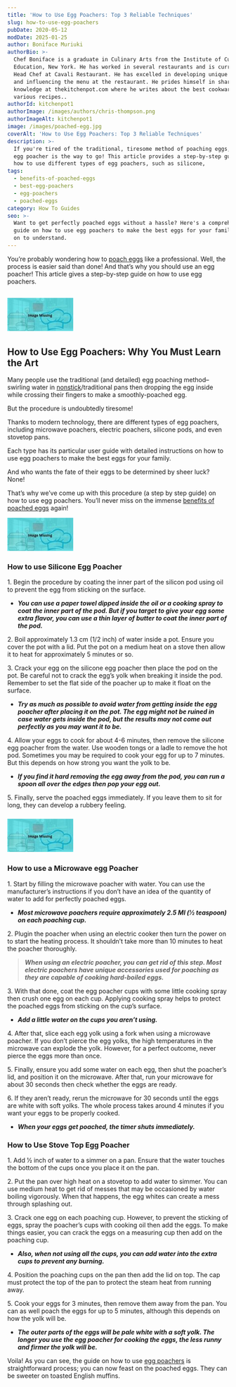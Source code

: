 ```yaml
---
title: 'How to Use Egg Poachers: Top 3 Reliable Techniques'
slug: how-to-use-egg-poachers
pubDate: 2020-05-12
modDate: 2025-01-25
author: Boniface Muriuki
authorBio: >-
  Chef Boniface is a graduate in Culinary Arts from the Institute of Culinary
  Education, New York. He has worked in several restaurants and is currently the
  Head Chef at Cavali Restaurant. He has excelled in developing unique recipes
  and influencing the menu at the restaurant. He prides himself in sharing his
  knowledge at thekitchenpot.com where he writes about the best cookware for
  various recipes..
authorId: kitchenpot1
authorImage: /images/authors/chris-thompson.png
authorImageAlt: kitchenpot1
image: /images/poached-egg.jpg
coverAlt: 'How to Use Egg Poachers: Top 3 Reliable Techniques'
description: >-
  If you're tired of the traditional, tiresome method of poaching eggs, using an
  egg poacher is the way to go! This article provides a step-by-step guide on
  how to use different types of egg poachers, such as silicone,
tags:
  - benefits-of-poached-eggs
  - best-egg-poachers
  - egg-poachers
  - poached-eggs
category: How To Guides
seo: >-
  Want to get perfectly poached eggs without a hassle? Here's a comprehensive
  guide on how to use egg poachers to make the best eggs for your family! Read
  on to understand.
---
```


You’re probably wondering how to [poach eggs](https://en.wikipedia.org/wiki/Poached_egg) like a professional. Well, the process is easier said than done! And that’s why you should use an egg poacher! This article gives a step-by-step guide on how to use egg poachers. 

## ![How to use egg poachers](images/portablegasgrill.jpg)

## **How to Use Egg Poachers: Why You Must Learn the Art**

Many people use the traditional (and detailed) egg poaching method– swirling water in [nonstick](https://thekitchenpot.com/blog/best-nonstick-pans-with-buying-guide//)/traditional pans then dropping the egg inside while crossing their fingers to make a smoothly-poached egg. 

But the procedure is undoubtedly tiresome!

Thanks to modern technology, there are different types of egg poachers, including microwave poachers, electric poachers, silicone pods, and even stovetop pans. 

Each type has its particular user guide with detailed instructions on how to use egg poachers to make the best eggs for your family.

And who wants the fate of their eggs to be determined by sheer luck? None! 

That’s why we’ve come up with this procedure (a step by step guide) on how to use egg poachers. You’ll never miss on the immense [benefits of poached eggs](https://www.healthline.com/nutrition/10-proven-health-benefits-of-eggs) again!

![How to use egg poachers](images/portablegasgrill.jpg)

### **How to use Silicone Egg Poacher** 

1\. Begin the procedure by coating the inner part of the silicon pod using oil to prevent the egg from sticking on the surface.

-   ***You can use a paper towel dipped inside the oil or a cooking spray to coat the inner part of the pod. But if you target to give your egg some extra flavor, you can use a thin layer of butter to coat the inner part of the pod.***

2\. Boil approximately 1.3 cm (1/2 inch) of water inside a pot. Ensure you cover the pot with a lid. Put the pot on a medium heat on a stove then allow it to heat for approximately 5 minutes or so.

3\. Crack your egg on the silicone egg poacher then place the pod on the pot. Be careful not to crack the egg’s yolk when breaking it inside the pod. Remember to set the flat side of the poacher up to make it float on the surface.

-   ***Try as much as possible to avoid water from getting inside the egg poacher after placing it on the pot. The egg might not be ruined in case water gets inside the pod, but the results may not come out perfectly as you may want it to be.***

4\. Allow your eggs to cook for about 4-6 minutes, then remove the silicone egg poacher from the water. Use wooden tongs or a ladle to remove the hot pod. Sometimes you may be required to cook your egg for up to 7 minutes. But this depends on how strong you want the yolk to be.

-   ***If you find it hard removing the egg away from the pod, you can run a spoon all over the edges then pop your egg out.***

5\. Finally, serve the poached eggs immediately. If you leave them to sit for long, they can develop a rubbery feeling.

### ![How to use egg poachers](images/portablegasgrill.jpg)

### **How to use a Microwave egg Poacher** 

1\. Start by filling the microwave poacher with water. You can use the manufacturer’s instructions if you don’t have an idea of the quantity of water to add for perfectly poached eggs.

-   ***Most microwave poachers require approximately 2.5 Ml (1⁄2 teaspoon) on each poaching cup.***

2\. Plugin the poacher when using an electric cooker then turn the power on to start the heating process. It shouldn’t take more than 10 minutes to heat the poacher thoroughly.

> ***When using an electric poacher, you can get rid of this step. Most electric poachers have unique accessories used for poaching as they are capable of cooking hard-boiled eggs.***

3\. With that done, coat the egg poacher cups with some little cooking spray then crush one egg on each cup. Applying cooking spray helps to protect the poached eggs from sticking on the cup’s surface.

-   ***Add a little water on the cups you aren’t using.***

4\. After that, slice each egg yolk using a fork when using a microwave poacher. If you don’t pierce the egg yolks, the high temperatures in the microwave can explode the yolk. However, for a perfect outcome, never pierce the eggs more than once.

5\. Finally, ensure you add some water on each egg, then shut the poacher’s lid, and position it on the microwave. After that, run your microwave for about 30 seconds then check whether the eggs are ready.

6\. If they aren’t ready, rerun the microwave for 30 seconds until the eggs are white with soft yolks. The whole process takes around 4 minutes if you want your eggs to be properly cooked.

-   ***When your eggs get poached, the timer shuts immediately.***

### **How to Use Stove Top Egg Poacher** 

1\. Add 1⁄2 inch of water to a simmer on a pan. Ensure that the water touches the bottom of the cups once you place it on the pan.

2\. Put the pan over high heat on a stovetop to add water to simmer. You can use medium heat to get rid of messes that may be occasioned by water boiling vigorously. When that happens, the egg whites can create a mess through splashing out.

3\. Crack one egg on each poaching cup. However, to prevent the sticking of eggs, spray the poacher’s cups with cooking oil then add the eggs. To make things easier, you can crack the eggs on a measuring cup then add on the poaching cup.

-   ***Also, when not using all the cups, you can add water into the extra cups to prevent any burning.***

4\. Position the poaching cups on the pan then add the lid on top. The cap must protect the top of the pan to protect the steam heat from running away.

5\. Cook your eggs for 3 minutes, then remove them away from the pan. You can as well poach the eggs for up to 5 minutes, although this depends on how the yolk will be.

-   ***The outer parts of the eggs will be pale white with a soft yolk. The longer you use the egg poacher for cooking the eggs, the less runny and firmer the yolk will be.***

Voila! As you can see, the guide on how to use [egg poachers](https://www.recipetips.com/glossary-term/t--36255/egg-poacher.asp) is straightforward process; you can now feast on the poached eggs. They can be sweeter on toasted English muffins.